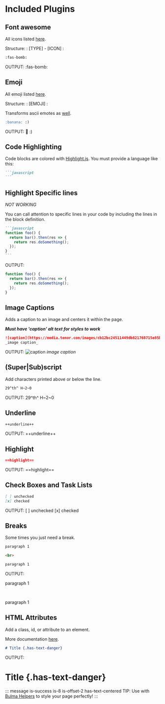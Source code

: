 # Included Plugins

## Font awesome

All icons listed [here](https://fontawesome.com/icons/bomb?style=solid).

Structure: : [TYPE] - [ICON] :

```markdown
:fas-bomb:
```

OUTPUT:
:fas-bomb:

## Emoji

All emoji listed [here](https://github.com/markdown-it/markdown-it-emoji/blob/master/lib/data/full.json).

Structure: : [EMOJI] :

Transforms ascii emotes as [well](https://github.com/markdown-it/markdown-it-emoji/blob/master/lib/data/shortcuts.js).

```markdown
:banana: :)
```

OUTPUT:
:banana: :)

## Code Highlighting

Code blocks are colored with [Highlight.js](https://github.com/isagalaev/highlight.js). You must provide a language like this:

````markdown
```javascript
```
````

## Highlight Specific lines

_NOT WORKING_

You can call attention to specific lines in your code by including the lines in the block definition.

````markdown
```javascript
function foo() {
  return bar().then(res => {
    return res.doSomething();
  });
}
```
````

OUTPUT:

```javascript
function foo() {
  return bar().then(res => {
    return res.doSomething();
  });
}
```

## Image Captions

Adds a caption to an image and centers it within the page.

**_Must have 'caption' alt text for styles to work_**

```markdown
![caption](https://media.tenor.com/images/cb12bc24511449db821768715e85b0d9/tenor.gif)
_image caption_
```

OUTPUT:
![caption](https://media.tenor.com/images/cb12bc24511449db821768715e85b0d9/tenor.gif)
_image caption_

## (Super|Sub)script

Add characters printed above or below the line.

```markdown
29^th^ H~2~0
```

OUTPUT: 29^th^ H~2~0

## Underline

```markdown
++underline++
```

OUTPUT: ++underline++

## Highlight

```markdown
==highlight==
```

OUTPUT: ==highlight==

## Check Boxes and Task Lists

```markdown
[ ] unchecked
[x] checked
```

OUTPUT:
[ ] unchecked
[x] checked

## Breaks

Some times you just need a break.

```markdown
paragraph 1

<br>

paragraph 1
```

OUTPUT:

paragraph 1

<br>

paragraph 1

## HTML Attributes

Add a class, id, or attribute to an element.

More documentation [here](https://www.npmjs.com/package/markdown-it-attrs).

```markdown
# Title {.has-text-danger}
```

OUTPUT:

# Title {.has-text-danger}

::: message is-success is-8 is-offset-2 has-text-centered
TIP: Use with [Bulma Helpers](./BulmaPlugins.md#useful-helpers) to style your page perfectly!
:::
